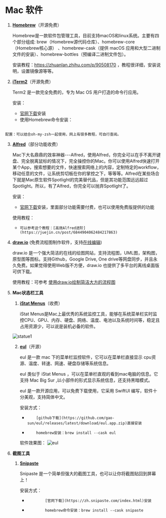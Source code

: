 # Mac 软件
1. [**Homebrew**](https://brew.sh/index_zh-cn)（开源免费）
    
    Homebrew是一款软件包管理工具，目前支持macOS和linux系统。主要有四个部分组成: brew（Homebrew源代码仓库）、homebrew-core（Homebrew核心源） 、homebrew-cask（提供 macOS 应用和大型二进制文件的安装）、homebrew-bottles（预编译二进制文件包）。
    
    安装教程：https://zhuanlan.zhihu.com/p/90508170 ，教程很详细，安装说明，设置镜像源等等。
    
2. [**iTerm2**](https://iterm2.com/)（开源免费）

    Term2 是一款完全免费的，专为 Mac OS 用户打造的命令行应用。
    
    安装：
    * [官网下载](https://iterm2.com/)安装   
    * 使用Homebrew命令安装： 
``` brew cask install iterm2      
```

    配置：可以结合oh-my-zsh一起使用，网上有很多教程，可自行查阅。
    
3. [**Alfred**](https://www.alfredapp.com/)（部分功能收费）

    Mac下大名鼎鼎的效率神器---Alfred，使用Alfred，你完全可以在手不离开键盘、完全脱离鼠标的情况下，完全操控你的Mac。你可以使用Alfred快速打开某个App，搜索想要的文件，快速搜索网络上的内容，定制特定的workflow，移动任意的文件，让系统剪切板在你的掌控之下，等等等。Alfred在某些场合下就是Mac原生软件Spotlight的完美替代品，但是其功能范围远远超过Spotlight。所以，有了Alfred，你完全可以抛弃Spotlight了。
    
    安装：
    * [官网下载](https://www.alfredapp.com/)安装，里面部分功能需要付费，也可以使用免费版提供的功能

    使用教程：
    *     可以参考这个教程：[高效Alfred进阶](https://juejin.cn/post/6844904062484217863)


    
4. [**draw.io**](https://drawio-app.com/) (免费流程图制作软件，支持[在线编辑](http://Draw.io))

    draw.io 是一个强大简洁的在线的绘图网站，支持流程图，UML图，架构图，原型图等图标。支持Github，Google Drive, One drive等网盘同步，并且永久免费。如果觉得使用Web版不方便，draw.io 也提供了多平台的离线桌面版可供下载。
    
    使用教程：可参考 [使用draw.io绘制简洁大方的流程图](https://juejin.cn/post/6844903589383520264)
    
1. **Mac状态栏工具**
    1. [**iStat Menus**](https://bjango.com/mac/istatmenus/)（收费）
        
        iStat Menus是Mac上最优秀的系统监控工具，能够在系统菜单栏实时监控CPU、GPU、内存、硬盘、网络、温度、电池以及系统时间等，稳定且占用资源少，可以说是装机必备的软件。
        
      ![statue1](https://mweb-image-1258736741.cos.ap-beijing.myqcloud.com/2021/01/30/statue1.png)

    2. [**eul**](https://github.com/gao-sun/eul)（开源）

        eul 是一款 mac 下的菜单栏监控软件，它可以在菜单栏直接显示 cpu资源、温度、转速、网速、硬盘存储等系统信息。

        eul 类似于 iStat Menus ，可以在菜单栏直观的看到mac电脑的信息。它支持 Mac Big Sur ,以小部件的形式显示系统信息，还支持黑暗模式。

        eul 是一款开源应用，可以免费下载使用，它采用 SwiftUI 编写，软件十分美观，支持简体中文。

        安装方式：
        *         [github下载](https://github.com/gao-sun/eul/releases/latest/download/eul.app.zip)直接安装
        *         homebrew安装：brew install --cask eul

        软件效果图：
        ![eul](https://mweb-image-1258736741.cos.ap-beijing.myqcloud.com/2021/01/30/eul.jpg)
        
6. **截图工具**

    1. [**Snipaste**](https://zh.snipaste.com/)

        Snipaste 是一个简单但强大的截图工具，也可以让你将截图贴回到屏幕上！
        
        安装方式：
        *             [官网下载](https://zh.snipaste.com/index.html)安装
        *             homebrew命令安装：brew install --cask snipaste
